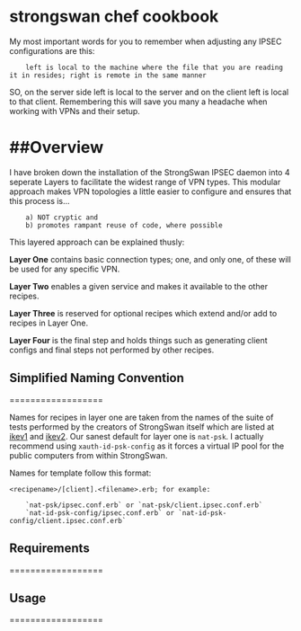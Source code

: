 # strongswan chef cookbook

My most important words for you to remember when adjusting any IPSEC configurations are this:

		left is local to the machine where the file that you are reading it in resides; right is remote in the same manner

SO, on the server side left is local to the server and on the client left is local to that client. Remembering this will save you many a headache when working with VPNs and their setup.

##Overview
=================

I have broken down the installation of the StrongSwan IPSEC daemon into 4 seperate Layers to facilitate the widest range of VPN types. This modular approach makes VPN topologies a little easier to configure and ensures that this process is...

		a) NOT cryptic and 
		b) promotes rampant reuse of code, where possible

This layered approach can be explained thusly:

**Layer One** contains basic connection types; one, and only one, of these will be used for any specific VPN.

**Layer Two** enables a given service and makes it available to the other recipes.

**Layer Three** is reserved for optional recipes which extend and/or add to recipes in Layer One.

**Layer Four** is the final step and holds things such as generating client configs and final steps not performed by other recipes.

## Simplified Naming Convention 
==================

Names for recipes in layer one are taken from the names of the suite of tests performed by the creators of StrongSwan itself which are listed at [ikev1](http://www.strongswan.org/uml/testresults/ikev1/) and [ikev2](http://www.strongswan.org/uml/testresults5/ikev2/). Our sanest default for layer one is `nat-psk`. I actually recommend using `xauth-id-psk-config` as it forces a virtual IP pool for the public computers from within StrongSwan.

Names for template follow this format: 

	<recipename>/[client].<filename>.erb; for example:

		`nat-psk/ipsec.conf.erb` or `nat-psk/client.ipsec.conf.erb` 
		`nat-id-psk-config/ipsec.conf.erb` or `nat-id-psk-config/client.ipsec.conf.erb` 
	

## Requirements
==================

## Usage
==================

